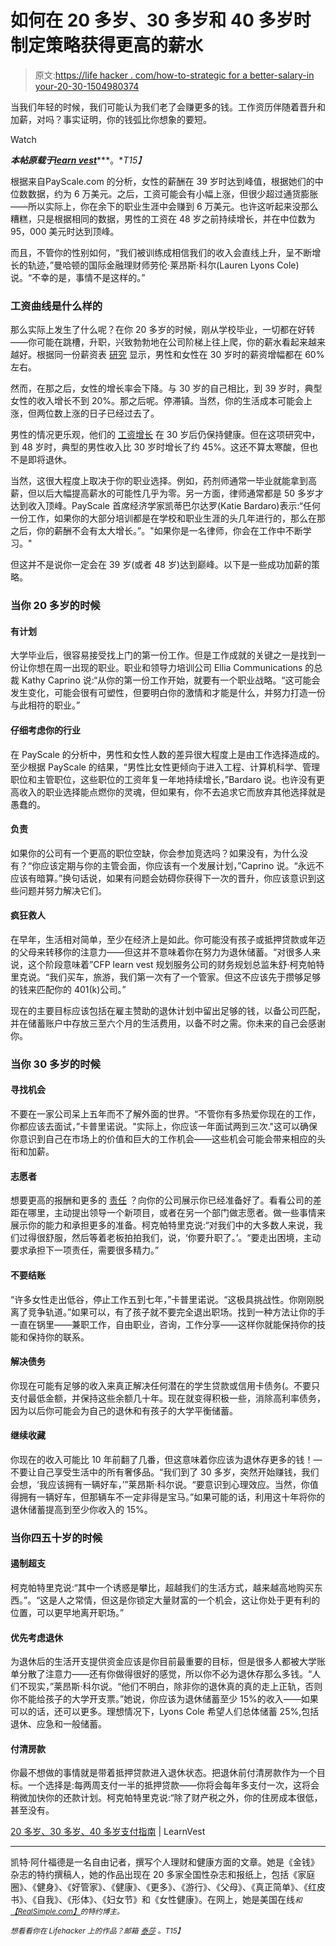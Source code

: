 # 如何在 20 多岁、30 多岁和 40 多岁时制定策略获得更高的薪水

> 原文:[https://life hacker . com/how-to-strategic for a better-salary-in your-20-30-1504980374](https://lifehacker.com/how-to-strategize-for-a-better-salary-in-your-20s-30s-1504980374)

当我们年轻的时候，我们可能认为我们老了会赚更多的钱。工作资历伴随着晋升和加薪，对吗？事实证明，你的钱弧比你想象的要短。

Watch

***本帖原载于***[***learn vest***](http://www.learnvest.com/2014/01/career-high-earning-years/)***。**T15】*

根据来自PayScale.com 的分析，女性的薪酬在 39 岁时达到峰值，根据她们的中位数数据，约为 6 万美元。之后，工资可能会有小幅上涨，但很少超过通货膨胀——所以实际上，你在余下的职业生涯中会赚到 6 万美元。也许这听起来没那么糟糕，只是根据相同的数据，男性的工资在 48 岁之前持续增长，并在中位数为 95，000 美元时达到顶峰。

而且，不管你的性别如何，“我们被训练成相信我们的收入会直线上升，呈不断增长的轨迹，”曼哈顿的国际金融理财师劳伦·莱昂斯·科尔(Lauren Lyons Cole)说。“不幸的是，事情不是这样的。”

### 工资曲线是什么样的

那么实际上发生了什么呢？在你 20 多岁的时候，刚从学校毕业，一切都在好转——你可能在跳槽，升职，兴致勃勃地在公司阶梯上往上爬，你的薪水看起来越来越好。根据同一份薪资表 [研究](http://www.payscale.com/gender-lifetime-earnings-gap#methodology) 显示，男性和女性在 30 岁时的薪资增幅都在 60%左右。

然而，在那之后，女性的增长率会下降。与 30 岁的自己相比，到 39 岁时，典型女性的收入增长不到 20%。那之后呢。停滞镇。当然，你的生活成本可能会上涨，但两位数上涨的日子已经过去了。

男性的情况更乐观，他们的 [工资增长](https://lifehacker.com/why-you-should-never-be-afraid-to-negotiate-a-higher-sa-1477953403) 在 30 岁后仍保持健康。但在这项研究中，到 48 岁时，典型的男性收入比 30 岁时增长了约 45%。这还不算太寒酸，但也不是即将退休。

当然，这很大程度上取决于你的职业选择。例如，药剂师通常一毕业就能拿到高薪，但以后大幅提高薪水的可能性几乎为零。另一方面，律师通常都是 50 多岁才达到收入顶峰。PayScale 首席经济学家凯蒂巴尔达罗(Katie Bardaro)表示:“任何一份工作，如果你的大部分培训都是在学校和职业生涯的头几年进行的，那么在那之后，你的薪酬不会有太大增长。”。"如果你是一名律师，你会在工作中不断学习。"

但这并不是说你一定会在 39 岁(或者 48 岁)达到巅峰。以下是一些成功加薪的策略。

### 当你 20 多岁的时候

#### **有计划**

大学毕业后，很容易接受找上门的第一份工作。但是工作成就的关键之一是找到一份让你想在周一出现的职业。职业和领导力培训公司 Ellia Communications 的总裁 Kathy Caprino 说:“从你的第一份工作开始，就要有一个职业战略。“这可能会发生变化，可能会很有可塑性，但要明白你的激情和才能是什么，并努力打造一份与此相符的职业。”

#### **仔细考虑你的行业**

在 PayScale 的分析中，男性和女性人数的差异很大程度上是由工作选择造成的。至少根据 PayScale 的结果，“男性比女性更倾向于进入工程、计算机科学、管理职位和主管职位，这些职位的工资年复一年地持续增长，”Bardaro 说。也许没有更高收入的职业选择能点燃你的灵魂，但如果有，你不去追求它而放弃其他选择就是愚蠢的。

#### **负责**

如果你的公司有一个更高的职位空缺，你会参加竞选吗？如果没有，为什么没有？“你应该定期与你的主管会面，你应该有一个发展计划，”Caprino 说。“永远不应该有暗算。”换句话说，如果有问题会妨碍你获得下一次的晋升，你应该意识到这些问题并努力解决它们。

#### **疯狂救人**

在早年，生活相对简单，至少在经济上是如此。你可能没有孩子或抵押贷款或年迈的父母来转移你的注意力——但这并不意味着你在努力为退休储蓄。“对很多人来说，这个阶段意味着”CFP learn vest 规划服务公司的财务规划总监朱舒·柯克帕特里克说。“我们买车，旅游，我们第一次有了一个管家。但这不应该先于攒够足够的钱来匹配你的 401(k)公司。”

现在的主要目标应该包括在雇主赞助的退休计划中留出足够的钱，以备公司匹配，并在储蓄账户中存放三至六个月的生活费用，以备不时之需。你未来的自己会感谢你。

### 当你 30 多岁的时候

#### **寻找机会**

不要在一家公司呆上五年而不了解外面的世界。“不管你有多热爱你现在的工作，你都应该去面试，”卡普里诺说。"实际上，你应该一年面试两到三次."这可以确保你意识到自己在市场上的价值和巨大的工作机会——这些机会可能会带来相应的头衔和加薪。

#### **志愿者**

想要更高的报酬和更多的 [责任](https://lifehacker.com/how-to-take-on-more-responsibility-at-work-without-bei-798774337) ？向你的公司展示你已经准备好了。看看公司的差距在哪里，主动提出领导一个新项目，或者在另一个部门做志愿者。做一些事情来展示你的能力和承担更多的准备。柯克帕特里克说:“对我们中的大多数人来说，我们过得很舒服，然后等着老板拍拍我们，说，‘你要升职了。’。“要走出困境，主动要求承担下一项责任，需要很多精力。”

#### **不要结账**

“许多女性走出低谷，停止工作五到七年，”卡普里诺说。“这极具挑战性。你刚刚脱离了竞争轨道。”如果可以，有了孩子就不要完全退出职场。找到一种方法让你的手一直在锅里——兼职工作，自由职业，咨询，工作分享——这样你就能保持你的技能和保持你的联系。

#### **解决债务**

你现在可能有足够的收入来真正解决任何潜在的学生贷款或信用卡债务(。不要只支付最低金额，并保持这些余额几十年。现在就变得积极一些，消除高利率债务，因为以后你可能会为自己的退休和有孩子的大学平衡储蓄。

#### **继续收藏**

你现在的收入可能比 10 年前翻了几番，但这意味着你应该为退休存更多的钱！—不要让自己享受生活中的所有奢侈品。“我们到了 30 多岁，突然开始赚钱，我们会想，‘我应该拥有一辆好车，’”莱昂斯·科尔说。“要意识到心理效应。当然，你值得拥有一辆好车，但那辆车不一定非得是宝马。”如果可能的话，利用这十年将你的退休储蓄提高到至少你收入的 15%。

### 当你四五十岁的时候

#### **遏制超支**

柯克帕特里克说:“其中一个诱惑是攀比，超越我们的生活方式，越来越高地购买东西。”。“这是人之常情，但这是你锁定大量财富的一个机会，这让你处于更有利的位置，可以更早地离开职场。”

#### **优先考虑退休**

为退休后的生活开支提供资金应该是你目前最重要的目标，但是很多人都被大学账单分散了注意力——还有你做得很好的感觉，所以你不必为退休存那么多钱。“人们不现实，”莱昂斯·科尔说。“他们不明白，除非你的退休真的真的走上正轨，否则你不能给孩子的大学开支票。”她说，你应该为退休储蓄至少 15%的收入——如果可以的话，还可以更多。理想情况下，Lyons Cole 希望人们总体储蓄 25%,包括退休、应急和一般储蓄。

#### **付清房款**

你最不想做的事情就是带着抵押贷款进入退休状态。把退休前付清房款作为一个目标。一个选择是:每两周支付一半的抵押贷款——你将会每年多支付一次，这将会稍微加快你的还款计划。柯克帕特里克说:“除了财产税之外，你的住房成本很低，甚至没有。

[20 多岁、30 多岁、40 多岁支付指南](http://www.learnvest.com/2014/01/career-high-earning-years/) | LearnVest

* * *

凯特·阿什福德是一名自由记者，撰写个人理财和健康方面的文章。她是《金钱》杂志的特约撰稿人，她的作品出现在 20 多家全国性杂志和报纸上，包括《家庭圈》、《健身》、《好管家》、《健康》、《更多》、《游行》、《父母》、《真正简单》、《红皮书》、《自我》、《形体》、《妇女节》和《女性健康》。在网上，她是美国在线[<small></small>](http://www.lemondrop.com/bloggers/kate-ashford)*<small>*和*</small>[<small>*【RealSimple.com】*</small>](http://simplystated.realsimple.com/tag/kate-ashford/)<small>*的特约博主。*</small>*

*<small>*想看看你在 Lifehacker 上的作品？邮箱*</small> [<small>*泰莎*</small>](https://mail.google.com/mail/?view=cm&fs=1&tf=1&to=tessa@lifehacker.com) <small>*。*T15】</small>*